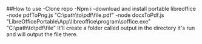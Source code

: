 ##How to use
-Clone repo
-Npm i
-download and install portable libreoffice
-node pdfToPng.js "C:\path\to\pdf\file.pdf"
-node docxToPdf.js "LibreOfficePortable\App\libreoffice\program\soffice.exe" "C:\path\to\pdf\file"
It'll create a folder called output in the directory it's run and will output the file there.